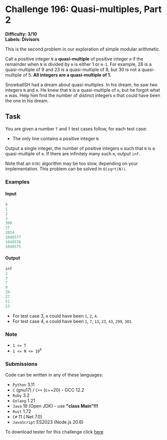 # Challenge 196: Quasi-multiples, Part 2

**Difficulty: 3/10  
Labels: Divisors**

This is the second problem in our exploration of simple modular arithmetic.

Call a positive integer `N` a **quasi-multiple** of positive integer `m` if the remainder when `N` is divided by `m` is either 1 or `m-1`. For example, 28 is a quasi-multiple of 9 and 23 is a quasi-multiple of 8, but 30 is not a quasi-multiple of 5. **All integers are a quasi-multiple of 1.**

SnowballSH had a dream about quasi-multiples. In his dream, he saw two integers `N` and `m`. He knew that `N` is a quasi-multiple of `m`, but he forgot what `m` was. Help him find the number of distinct integers `m` that could have been the one in his dream.

## Task

You are given a number `T` and `T` test cases follow, for each test case:

- The only line contains a positive integer `N`.

Output a single integer, the number of positive integers `m` such that `N` is a quasi-multiple of `m`. If there are infinitely many such `m`, output `inf`.

Note that an `O(N)` algorithm may be too slow, depending on your implementation. This problem can be solved in `O(sqrt(N))`.

### Examples

#### Input

```rust
9
1
2
3
300
17
2024
1048577
1048576
1048575
```

#### Output

```rust
inf
2
3
7
9
20
27
51
23
```

- For test case 3, `m` could have been `1`, `2`, `4`.
- For test case 4, `m` could have been `1`, `7`, `13`, `23`, `43`, `299`, `301`.

### Note

- `1 <= T`
- `1 <= N <= 10`<sup>`9`</sup>

### Submissions

Code can be written in any of these languages:

- `Python` 3.11
- `C` (gnu17) / `C++` (c++20) - GCC 12.2
- `Ruby` 3.2
- `Golang` 1.21
- `Java` 19 (Open JDK) - use **"class Main"!!!**
- `Rust` 1.72
- `C#` 11 (.Net 7.0)
- `JavaScript` ES2023 (Node.js 20.6)

To download tester for this challenge click [here](https://downgit.github.io/#/home?url=https://github.com/Pomroka/PreviousChallenges/tree/main/Challenge_196)
